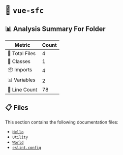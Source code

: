 # 📁 `vue-sfc`

## 📊 Analysis Summary For Folder

| Metric | Count |
|--------|-------|
| 📁 Total Files | 4 |
| 🧱 Classes | 1 |
| 📦 Imports | 4 |
| 📊 Variables | 2 |
| 🔢 Line Count | 78 |


## 📋 Files

This section contains the following documentation files:

- [`Hello`](./Hello.md)
- [`Utility`](./Utility.md)
- [`World`](./World.md)
- [`eslint.config`](./eslint.config.md)